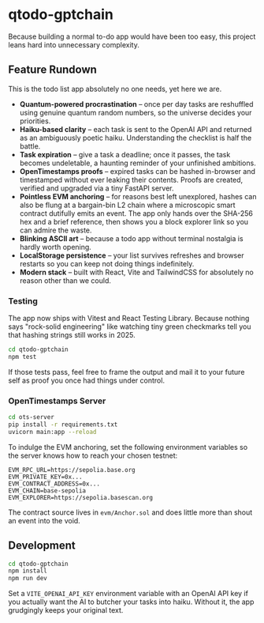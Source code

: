 # qtodo-gptchain

Because building a normal to-do app would have been too easy, this project leans hard
into unnecessary complexity.

## Feature Rundown

This is the todo list app absolutely no one needs, yet here we are.

- **Quantum-powered procrastination** – once per day tasks are reshuffled using
  genuine quantum random numbers, so the universe decides your priorities.
- **Haiku-based clarity** – each task is sent to the OpenAI API and returned as an
  ambiguously poetic haiku. Understanding the checklist is half the battle.
- **Task expiration** – give a task a deadline; once it passes, the task becomes
  undeletable, a haunting reminder of your unfinished ambitions.
- **OpenTimestamps proofs** – expired tasks can be hashed in-browser and timestamped
  without ever leaking their contents. Proofs are created, verified and upgraded via a
  tiny FastAPI server.
- **Pointless EVM anchoring** – for reasons best left unexplored, hashes can also be
  flung at a bargain-bin L2 chain where a microscopic smart contract dutifully emits
  an event. The app only hands over the SHA-256 hex and a brief reference, then shows
  you a block explorer link so you can admire the waste.
- **Blinking ASCII art** – because a todo app without terminal nostalgia is hardly
  worth opening.
- **LocalStorage persistence** – your list survives refreshes and browser restarts so
  you can keep not doing things indefinitely.
- **Modern stack** – built with React, Vite and TailwindCSS for absolutely no reason
  other than we could.

### Testing

The app now ships with Vitest and React Testing Library.
Because nothing says "rock-solid engineering" like watching tiny green checkmarks
tell you that hashing strings still works in 2025.

```bash
cd qtodo-gptchain
npm test
```

If those tests pass, feel free to frame the output and mail it to your future self
as proof you once had things under control.

### OpenTimestamps Server

```bash
cd ots-server
pip install -r requirements.txt
uvicorn main:app --reload
```

To indulge the EVM anchoring, set the following environment variables so the
server knows how to reach your chosen testnet:

```
EVM_RPC_URL=https://sepolia.base.org
EVM_PRIVATE_KEY=0x...
EVM_CONTRACT_ADDRESS=0x...
EVM_CHAIN=base-sepolia
EVM_EXPLORER=https://sepolia.basescan.org
```

The contract source lives in `evm/Anchor.sol` and does little more than shout an
event into the void.

## Development

```bash
cd qtodo-gptchain
npm install
npm run dev
```

Set a `VITE_OPENAI_API_KEY` environment variable with an OpenAI API key if you actually
want the AI to butcher your tasks into haiku. Without it, the app grudgingly keeps your
original text.
